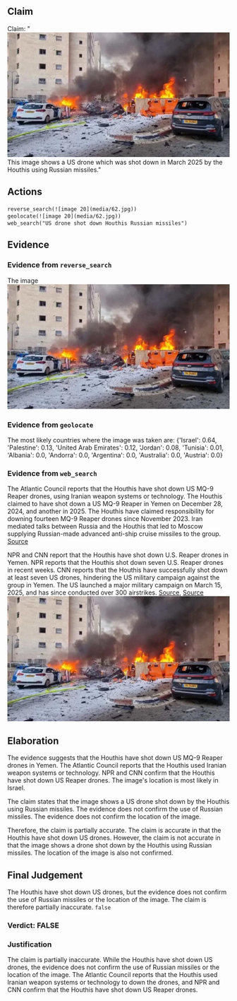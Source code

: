 ## Claim
Claim: "![image 20](media/62.jpg) This image shows a US drone which was shot down in March 2025 by the Houthis using Russian missiles."

## Actions
```
reverse_search(![image 20](media/62.jpg))
geolocate(![image 20](media/62.jpg))
web_search("US drone shot down Houthis Russian missiles")
```

## Evidence
### Evidence from `reverse_search`
The image ![image 20](media/62.jpg)

### Evidence from `geolocate`
The most likely countries where the image was taken are: {'Israel': 0.64, 'Palestine': 0.13, 'United Arab Emirates': 0.12, 'Jordan': 0.08, 'Tunisia': 0.01, 'Albania': 0.0, 'Andorra': 0.0, 'Argentina': 0.0, 'Australia': 0.0, 'Austria': 0.0}

### Evidence from `web_search`
The Atlantic Council reports that the Houthis have shot down US MQ-9 Reaper drones, using Iranian weapon systems or technology. The Houthis claimed to have shot down a US MQ-9 Reaper in Yemen on December 28, 2024, and another in 2025. The Houthis have claimed responsibility for downing fourteen MQ-9 Reaper drones since November 2023. Iran mediated talks between Russia and the Houthis that led to Moscow supplying Russian-made advanced anti-ship cruise missiles to the group. [Source](https://www.atlanticcouncil.org/blogs/menasource/houthi-strikes-on-us-mq9-reaper-drones/)

NPR and CNN report that the Houthis have shot down U.S. Reaper drones in Yemen. NPR reports that the Houthis shot down seven U.S. Reaper drones in recent weeks. CNN reports that the Houthis have successfully shot down at least seven US drones, hindering the US military campaign against the group in Yemen. The US launched a major military campaign on March 15, 2025, and has since conducted over 300 airstrikes. [Source](https://www.npr.org/2025/04/25/nx-s1-5377192/houthis-reaper-drones-us-military-yemen), [Source](https://www.cnn.com/2025/04/25/politics/houthis-target-drones-hampering-trump-mission) ![image 20](media/62.jpg)


## Elaboration
The evidence suggests that the Houthis have shot down US MQ-9 Reaper drones in Yemen. The Atlantic Council reports that the Houthis used Iranian weapon systems or technology. NPR and CNN confirm that the Houthis have shot down US Reaper drones. The image's location is most likely in Israel.

The claim states that the image shows a US drone shot down by the Houthis using Russian missiles. The evidence does not confirm the use of Russian missiles. The evidence does not confirm the location of the image.

Therefore, the claim is partially accurate. The claim is accurate in that the Houthis have shot down US drones. However, the claim is not accurate in that the image shows a drone shot down by the Houthis using Russian missiles. The location of the image is also not confirmed.


## Final Judgement
The Houthis have shot down US drones, but the evidence does not confirm the use of Russian missiles or the location of the image. The claim is therefore partially inaccurate. `false`

### Verdict: FALSE

### Justification
The claim is partially inaccurate. While the Houthis have shot down US drones, the evidence does not confirm the use of Russian missiles or the location of the image. The Atlantic Council reports that the Houthis used Iranian weapon systems or technology to down the drones, and NPR and CNN confirm that the Houthis have shot down US Reaper drones.
